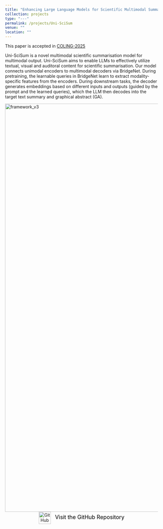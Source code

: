 ```yaml
---
title: "Enhancing Large Language Models for Scientific Multimodal Summarization with Multimodal Output"
collection: projects
type: "---"
permalink: /projects/Uni-SciSum
venue: ""
location: ""
---
```


  

This paper is accepted in [COLING-2025](https://coling2025.org/)

Uni-SciSum is a novel multimodal scientific summarisation model for multimodal output. Uni-SciSum aims to enable LLMs to effectively utilize textual, visual and auditoral content for scientific summarisation. Our model connects unimodal encoders to multimodal decoders via BridgeNet. During pretraining, the learnable queries in BridgeNet learn to extract modality-specific features from the encoders. During downstream tasks, the decoder generates embeddings based on different inputs and outputs (guided by the prompt and the learned queries), which the LLM then decodes into the target text summary and graphical abstract (GA).

<img width="1342" alt="framework_v3" src="https://github.com/user-attachments/assets/1fd2405f-2068-4679-abe9-3e2f5205cb6b" />

<div style="text-align: center; margin-bottom: 20px;">
  <a href="https://github.com/allent4n/Uni-SciSum" target="_blank" style="text-decoration: none;">
    <img src="https://github.githubassets.com/images/modules/logos_page/GitHub-Mark.png" alt="GitHub Logo" width="40" height="40" style="vertical-align: middle; margin-right: 10px;">
    <span style="font-size: 18px; color: #000;">Visit the GitHub Repository</span>
  </a>
</div>
